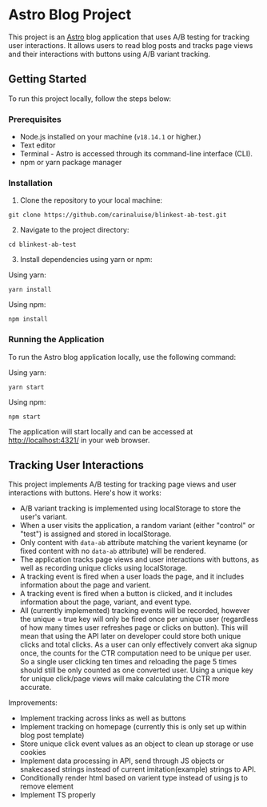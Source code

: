 # Astro Blog Project

This project is an [Astro](https://astro.build/) blog application that uses A/B testing for tracking user interactions. It allows users to read blog posts and tracks page views and their interactions with buttons using A/B variant tracking.

## Getting Started

To run this project locally, follow the steps below:

### Prerequisites

- Node.js installed on your machine (`v18.14.1` or higher.)
- Text editor
- Terminal - Astro is accessed through its command-line interface (CLI).
- npm or yarn package manager

### Installation

1. Clone the repository to your local machine:

```
git clone https://github.com/carinaluise/blinkest-ab-test.git
```

2. Navigate to the project directory:

```
cd blinkest-ab-test
```

3. Install dependencies using yarn or npm:

Using yarn:

```
yarn install
```

Using npm:

```
npm install
```

### Running the Application

To run the Astro blog application locally, use the following command:

Using yarn:

```
yarn start
```

Using npm:

```
npm start
```

The application will start locally and can be accessed at [http://localhost:4321/](http://localhost:4321/) in your web browser.

## Tracking User Interactions

This project implements A/B testing for tracking page views and user interactions with buttons. Here's how it works:

- A/B variant tracking is implemented using localStorage to store the user's variant.
- When a user visits the application, a random variant (either "control" or "test") is assigned and stored in localStorage.
- Only content with `data-ab` attribute matching the varient keyname (or fixed content with no `data-ab` attribute) will be rendered.
- The application tracks page views and user interactions with buttons, as well as recording unique clicks using localStorage.
- A tracking event is fired when a user loads the page, and it includes information about the page and varient.
- A tracking event is fired when a button is clicked, and it includes information about the page, variant, and event type.
- All (currently implemented) tracking events will be recorded, however the unique = true key will only be fired once per unique user (regardless of how many times user refreshes page or clicks on button). This will mean that using the API later on developer could store both unique clicks and total clicks. As a user can only effectively convert aka signup once, the counts for the CTR computation need to be unique per user. So a single user clicking ten times and reloading the page 5 times should still be only counted as one converted user. Using a unique key for unique click/page views will make calculating the CTR more accurate.

Improvements:

- Implement tracking across links as well as buttons
- Implement tracking on homepage (currently this is only set up within blog post template)
- Store unique click event values as an object to clean up storage or use cookies
- Implement data processing in API, send through JS objects or snakecased strings instead of current imitation(example) strings to API.
- Conditionally render html based on varient type instead of using js to remove element
- Implement TS properly
